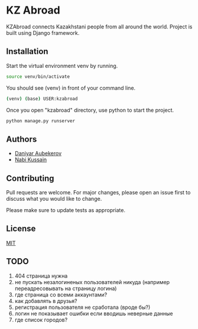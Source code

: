 # KZ Abroad

KZAbroad connects Kazakhstani people from all around the world. Project is built using Django framework.

## Installation

Start the virtual environment venv by running.
```bash
source venv/bin/activate
```

You should see (venv) in front of your command line.
```bash
(venv) (base) USER:kzabroad
```


Once you open "kzabroad" directory, use python to start the project.

```bash
python manage.py runserver
```

## Authors
- [Daniyar Aubekerov](github.com/daniyardake/)
- [Nabi Kussain](https://github.com/myssssyq)


## Contributing
Pull requests are welcome. For major changes, please open an issue first to discuss what you would like to change.

Please make sure to update tests as appropriate.

## License
[MIT](https://choosealicense.com/licenses/mit/)



## TODO

1) 404 страница нужна
2) не пускать незалогиненых пользователей никуда (например переадресовывать на страницу логина)
3) где страница со всеми аккаунтами?
4) как добавлять в друзья?
5) регистрация пользователя не сработала (вроде бы?)
6) логин не показывает ошибки если вводишь неверные данные
7) где список городов?
